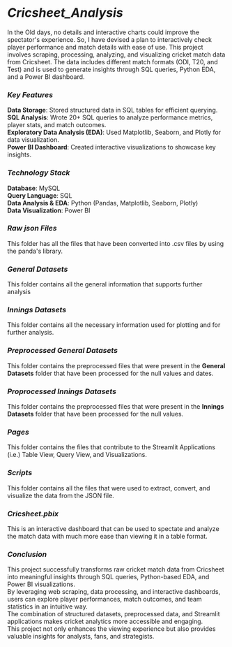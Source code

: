 # *Cricsheet_Analysis*

In the Old days, no details and interactive charts could improve the spectator's experience. So, I have devised a plan to interactively check player performance and match details with ease of use.
This project involves scraping, processing, analyzing, and visualizing cricket match data from Cricsheet. The data includes different match formats (ODI, T20, and Test) and is used to generate insights through SQL queries, Python EDA, and a Power BI dashboard.

### *Key Features*
__Data Storage__: Stored structured data in SQL tables for efficient querying.  
__SQL Analysis__: Wrote 20+ SQL queries to analyze performance metrics, player stats, and match outcomes.  
__Exploratory Data Analysis (EDA)__: Used Matplotlib, Seaborn, and Plotly for data visualization.  
__Power BI Dashboard__: Created interactive visualizations to showcase key insights.  

### *Technology Stack*  
__Database__: MySQL  
__Query Language__: SQL  
__Data Analysis & EDA__: Python (Pandas, Matplotlib, Seaborn, Plotly)  
__Data Visualization__: Power BI  

### *Raw json Files*  
This folder has all the files that have been converted into .csv files by using the panda's library.  

### *General Datasets*  
This folder contains all the general information that supports further analysis  

### *Innings Datasets*  
This folder contains all the necessary information used for plotting and for further analysis.  

### *Preprocessed General Datasets*  
This folder contains the preprocessed files that were present in the __General Datasets__ folder that have been processed for the null values and dates.  

### *Proprocessed Innings Datasets*  
This folder contains the preprocessed files that were present in the __Innings Datasets__ folder that have been processed for the null values.  

### *Pages*  
This folder contains the files that contribute to the Streamlit Applications (i.e.) Table View, Query View, and Visualizations.  

### *Scripts*  
This folder contains all the files that were used to extract, convert, and visualize the data from the JSON file.  

### *Cricsheet.pbix*  
This is an interactive dashboard that can be used to spectate and analyze the match data with much more ease than viewing it in a table format.  

### *Conclusion*  
This project successfully transforms raw cricket match data from Cricsheet into meaningful insights through SQL queries, Python-based EDA, and Power BI visualizations.  
By leveraging web scraping, data processing, and interactive dashboards, users can explore player performances, match outcomes, and team statistics in an intuitive way.   
The combination of structured datasets, preprocessed data, and Streamlit applications makes cricket analytics more accessible and engaging.   
This project not only enhances the viewing experience but also provides valuable insights for analysts, fans, and strategists.
